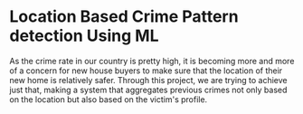 # Location Based Crime Pattern detection Using ML
 As the crime rate in our country is pretty high, it is becoming more and more of a concern for new house buyers to make sure that the location of their new home is relatively safer. Through this project, we are trying to achieve just that, making a system that aggregates previous crimes not only based on the location but also based on the victim's profile.
